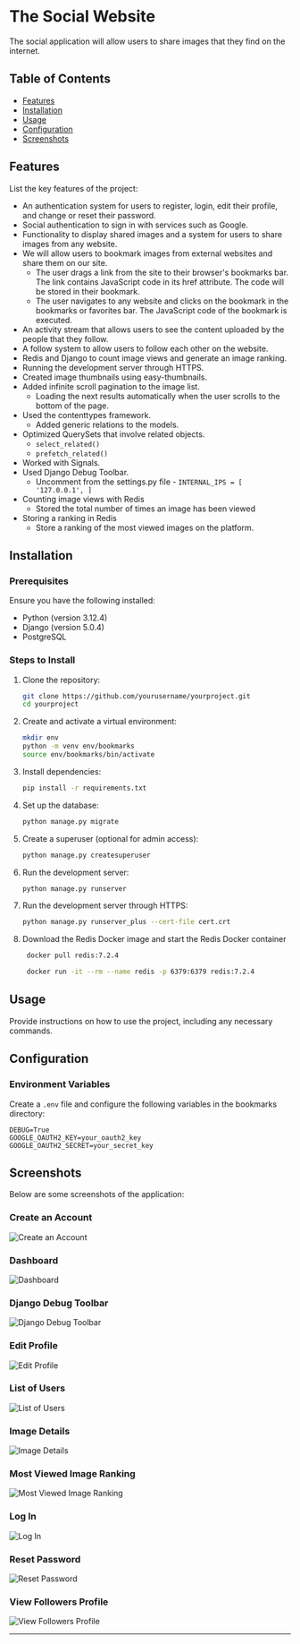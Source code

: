 # The Social Website

The social application will allow users to share images that they find on the internet.

## Table of Contents

- [Features](#features)
- [Installation](#installation)
- [Usage](#usage)
- [Configuration](#configuration)
- [Screenshots](#screenshots)

## Features

List the key features of the project:

- An authentication system for users to register, login, edit their profile, and change or reset their password.
- Social authentication to sign in with services such as Google.
- Functionality to display shared images and a system for users to share images from any website.
- We will allow users to bookmark images from external websites and share them on our site.
  - The user drags a link from the site to their browser's bookmarks bar. The link contains JavaScript code in its href attribute. The code will be stored in their bookmark.
  - The user navigates to any website and clicks on the bookmark in the bookmarks or favorites bar. The JavaScript code of the bookmark is executed.
- An activity stream that allows users to see the content uploaded by the people that they follow.
- A follow system to allow users to follow each other on the website.
- Redis and Django to count image views and generate an image ranking.
- Running the development server through HTTPS.
- Created image thumbnails using easy-thumbnails.
- Added infinite scroll pagination to the image list.
  - Loading the next results automatically when the user scrolls to the bottom of the page.
- Used the contenttypes framework.
  - Added generic relations to the models.
- Optimized QuerySets that involve related objects.
  - `select_related()`
  - `prefetch_related()`
- Worked with Signals.
- Used Django Debug Toolbar.
  - Uncomment from the settings.py file - `INTERNAL_IPS = [
'127.0.0.1',
]`
- Counting image views with Redis
  - Stored the total number of times an image has been viewed
- Storing a ranking in Redis
  - Store a ranking of the most viewed images on the platform.

## Installation

### Prerequisites

Ensure you have the following installed:

- Python (version 3.12.4)
- Django (version 5.0.4)
- PostgreSQL

### Steps to Install

1. Clone the repository:
   ```sh
   git clone https://github.com/yourusername/yourproject.git
   cd yourproject
   ```
2. Create and activate a virtual environment:
   ```sh
   mkdir env
   python -m venv env/bookmarks
   source env/bookmarks/bin/activate
   ```
3. Install dependencies:
   ```sh
   pip install -r requirements.txt
   ```
4. Set up the database:
   ```sh
   python manage.py migrate
   ```
5. Create a superuser (optional for admin access):
   ```sh
   python manage.py createsuperuser
   ```
6. Run the development server:
   ```sh
   python manage.py runserver
   ```
7. Run the development server through HTTPS:
   ```sh
   python manage.py runserver_plus --cert-file cert.crt
   ```
8. Download the Redis Docker image and start the Redis Docker container
   ```sh
    docker pull redis:7.2.4
   ```
   ```sh
    docker run -it --rm --name redis -p 6379:6379 redis:7.2.4
   ```

## Usage

Provide instructions on how to use the project, including any necessary commands.

## Configuration

### Environment Variables

Create a `.env` file and configure the following variables in the bookmarks directory:

```
DEBUG=True
GOOGLE_OAUTH2_KEY=your_oauth2_key
GOOGLE_OAUTH2_SECRET=your_secret_key
```

## Screenshots

Below are some screenshots of the application:

### Create an Account

![Create an Account](site_images/Create-An-Account.png)

### Dashboard

![Dashboard](site_images/Dashboard-2.png)

### Django Debug Toolbar

![Django Debug Toolbar](site_images/Django-Debug-Toolbar.png)

### Edit Profile

![Edit Profile](site_images/Edit-Profile-3.png)

### List of Users

![List of Users](site_images/List-Of-Users-5.png)

### Image Details

![Image Details](site_images/Image-Details.png)

### Most Viewed Image Ranking

![Most Viewed Image Ranking](site_images/Most-Viewed-Image-Ranking.png)

### Log In

![Log In](site_images/Log-in%201.png)

### Reset Password

![Reset Password](site_images/Reset-Password-6.png)

### View Followers Profile

![View Followers Profile](site_images/View-Followers-Profile-4.png)

---
